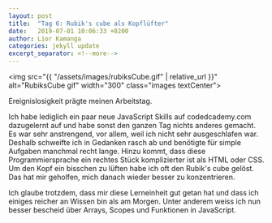 ```yaml
---
layout: post
title:  "Tag 6: Rubik's cube als Kopflüfter"
date:   2019-07-01 10:06:33 +0200
author: Lior Kamanga
categories: jekyll update
excerpt_separator: <!--more-->
---
```

<img src="{{ "/assets/images/rubiksCube.gif" | relative_url }}" alt="RubiksCube gif" width="300" class="images textCenter">

Ereignislosigkeit prägte meinen Arbeitstag.
<!--more-->
Ich habe lediglich ein paar neue JavaScript Skills auf codedcademy.com dazugelernt auf und habe sonst den ganzen Tag nichts anderes gemacht. Es war sehr anstrengend, vor allem, weil ich nicht sehr ausgeschlafen war. Deshalb schweifte ich in Gedanken rasch ab und benötigte für simple Aufgaben manchmal recht lange. Hinzu kommt, dass diese Programmiersprache ein rechtes Stück komplizierter ist als HTML oder CSS.
Um den Kopf ein bisschen zu lüften habe ich oft den Rubik's cube gelöst. Das hat mir geholfen, mich danach wieder besser zu konzentrieren.

Ich glaube trotzdem, dass mir diese Lerneinheit gut getan hat und dass ich einiges reicher an Wissen bin als am Morgen. Unter anderem weiss ich nun besser bescheid über Arrays, Scopes und Funktionen in JavaScript.